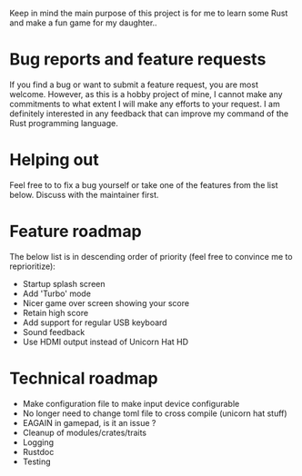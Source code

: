 Keep in mind the main purpose of this project is for me to learn some Rust and make a fun game for my daughter..

# Bug reports and feature requests
If you find a bug or want to submit a feature request, you are most welcome. 
However, as this is a hobby project of mine, I cannot make any commitments to what extent I will make any efforts to your request.
I am definitely interested in any feedback that can improve my command of the Rust programming language.

# Helping out
Feel free to to fix a bug yourself or take one of the features from the list below.
Discuss with the maintainer first.

# Feature roadmap
The below list is in descending order of priority (feel free to convince me to reprioritize):
* Startup splash screen
* Add 'Turbo' mode
* Nicer game over screen showing your score
* Retain high score
* Add support for regular USB keyboard
* Sound feedback
* Use HDMI output instead of Unicorn Hat HD

# Technical roadmap
* Make configuration file to make input device configurable
* No longer need to change toml file to cross compile (unicorn hat stuff)
* EAGAIN in gamepad, is it an issue ?
* Cleanup of modules/crates/traits
* Logging
* Rustdoc
* Testing
